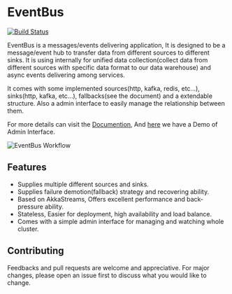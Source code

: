 <!-- language: lang-scala -->
# EventBus

[![Build Status](https://travis-ci.org/thenetcircle/event-bus.svg?branch=master)](https://travis-ci.org/thenetcircle/event-bus)

EventBus is a messages/events delivering application, It is designed to be a message/event hub to transfer data from different sources to different sinks.
It is using internally for unified data collection(collect data from different sources with specific data format to our data warehouse) and async events delivering among services.

It comes with some implemented sources(http, kafka, redis, etc...), sinks(http, kafka, etc...), fallbacks(see the document) and a extendable structure. Also a admin interface to easily manage the relationship between them.

For more details can visit the [Documention](https://thenetcircle.github.io/event-bus/), And [here](https://thenetcircle.github.io/event-bus/admin/) we have a Demo of Admin Interface.

![EventBus Workflow](https://thenetcircle.github.io/event-bus/assets/event-bus-workflow.png)

## Features

- Supplies multiple different sources and sinks.
- Supplies failure demotion(fallback) strategy and recovering ability.
- Based on AkkaStreams, Offers excellent performance and back-pressure ability.
- Stateless, Easier for deployment, high availability and load balance.
- Comes with a simple admin interface for managing and watching whole cluster.

## Contributing
Feedbacks and pull requests are welcome and appreciative. For major changes, please open an issue first to discuss what you would like to change.